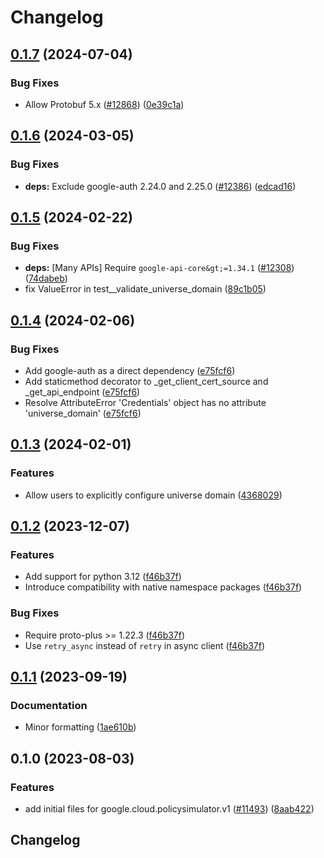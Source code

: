 # Changelog

## [0.1.7](https://github.com/googleapis/google-cloud-python/compare/google-cloud-policysimulator-v0.1.6...google-cloud-policysimulator-v0.1.7) (2024-07-04)


### Bug Fixes

* Allow Protobuf 5.x ([#12868](https://github.com/googleapis/google-cloud-python/issues/12868)) ([0e39c1a](https://github.com/googleapis/google-cloud-python/commit/0e39c1a0ab46757bcf80a178d9bd422f6dcb24c6))

## [0.1.6](https://github.com/googleapis/google-cloud-python/compare/google-cloud-policysimulator-v0.1.5...google-cloud-policysimulator-v0.1.6) (2024-03-05)


### Bug Fixes

* **deps:** Exclude google-auth 2.24.0 and 2.25.0 ([#12386](https://github.com/googleapis/google-cloud-python/issues/12386)) ([edcad16](https://github.com/googleapis/google-cloud-python/commit/edcad1661973ae1677c69b3fc1c03c3069ec0e71))

## [0.1.5](https://github.com/googleapis/google-cloud-python/compare/google-cloud-policysimulator-v0.1.4...google-cloud-policysimulator-v0.1.5) (2024-02-22)


### Bug Fixes

* **deps:** [Many APIs] Require `google-api-core&gt;=1.34.1` ([#12308](https://github.com/googleapis/google-cloud-python/issues/12308)) ([74dabeb](https://github.com/googleapis/google-cloud-python/commit/74dabebab206189e649ff6e00f3c7809d96c043b))
* fix ValueError in test__validate_universe_domain ([89c1b05](https://github.com/googleapis/google-cloud-python/commit/89c1b054f321b90ab4eed0139a3a2a79c369730d))

## [0.1.4](https://github.com/googleapis/google-cloud-python/compare/google-cloud-policysimulator-v0.1.3...google-cloud-policysimulator-v0.1.4) (2024-02-06)


### Bug Fixes

* Add google-auth as a direct dependency ([e75fcf6](https://github.com/googleapis/google-cloud-python/commit/e75fcf6e389fd2e90ec00b87a625b208837c72dc))
* Add staticmethod decorator to _get_client_cert_source and _get_api_endpoint ([e75fcf6](https://github.com/googleapis/google-cloud-python/commit/e75fcf6e389fd2e90ec00b87a625b208837c72dc))
* Resolve AttributeError 'Credentials' object has no attribute 'universe_domain' ([e75fcf6](https://github.com/googleapis/google-cloud-python/commit/e75fcf6e389fd2e90ec00b87a625b208837c72dc))

## [0.1.3](https://github.com/googleapis/google-cloud-python/compare/google-cloud-policysimulator-v0.1.2...google-cloud-policysimulator-v0.1.3) (2024-02-01)


### Features

* Allow users to explicitly configure universe domain ([4368029](https://github.com/googleapis/google-cloud-python/commit/436802904bfdafa7e90f94b128813506525e1605))

## [0.1.2](https://github.com/googleapis/google-cloud-python/compare/google-cloud-policysimulator-v0.1.1...google-cloud-policysimulator-v0.1.2) (2023-12-07)


### Features

* Add support for python 3.12 ([f46b37f](https://github.com/googleapis/google-cloud-python/commit/f46b37f825f96add7b127282414346c1a1a96231))
* Introduce compatibility with native namespace packages ([f46b37f](https://github.com/googleapis/google-cloud-python/commit/f46b37f825f96add7b127282414346c1a1a96231))


### Bug Fixes

* Require proto-plus &gt;= 1.22.3 ([f46b37f](https://github.com/googleapis/google-cloud-python/commit/f46b37f825f96add7b127282414346c1a1a96231))
* Use `retry_async` instead of `retry` in async client ([f46b37f](https://github.com/googleapis/google-cloud-python/commit/f46b37f825f96add7b127282414346c1a1a96231))

## [0.1.1](https://github.com/googleapis/google-cloud-python/compare/google-cloud-policysimulator-v0.1.0...google-cloud-policysimulator-v0.1.1) (2023-09-19)


### Documentation

* Minor formatting ([1ae610b](https://github.com/googleapis/google-cloud-python/commit/1ae610bb3b321ceac7bd23a455a002e39645d84f))

## 0.1.0 (2023-08-03)


### Features

* add initial files for google.cloud.policysimulator.v1 ([#11493](https://github.com/googleapis/google-cloud-python/issues/11493)) ([8aab422](https://github.com/googleapis/google-cloud-python/commit/8aab42276f804ab47d14419bea021955e202d4ce))

## Changelog
